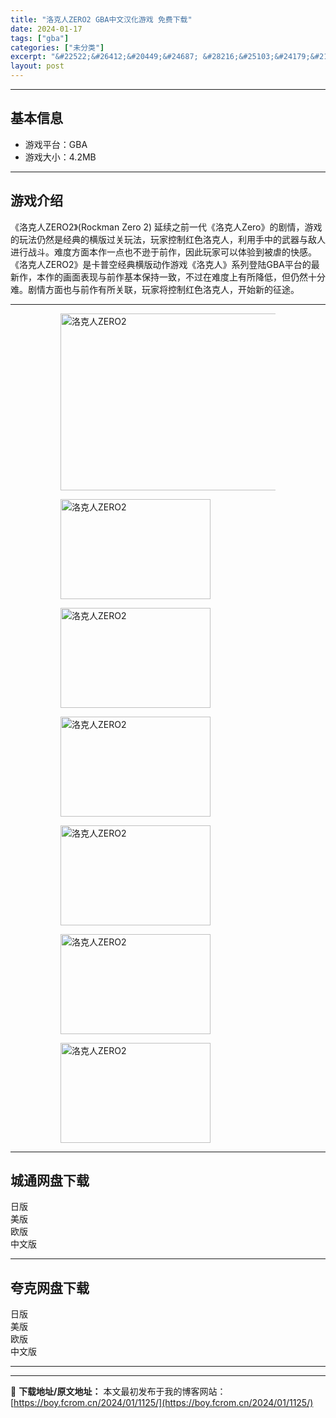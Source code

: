 ```yaml
---
title: "洛克人ZERO2 GBA中文汉化游戏 免费下载"
date: 2024-01-17
tags: ["gba"]
categories: ["未分类"]
excerpt: "&#22522;&#26412;&#20449;&#24687; &#28216;&#25103;&#24179;&#21488;&#65306;GBA&#28216;&#25103;&#22823;&#23567;&#65306;4.2MB&#28216;&#25103;&#20171;&amp;#324&hellip;"
layout: post
---
```


 <hr><h2>&#22522;&#26412;&#20449;&#24687;</h2> <ul><li>&#28216;&#25103;&#24179;&#21488;&#65306;GBA</li><li>&#28216;&#25103;&#22823;&#23567;&#65306;4.2MB</li></ul><hr><h2>&#28216;&#25103;&#20171;&#32461;</h2> &#12298;&#27931;&#20811;&#20154;ZERO2&#12299;(Rockman Zero 2) &#24310;&#32493;&#20043;&#21069;&#19968;&#20195;&#12298;&#27931;&#20811;&#20154;Zero&#12299;&#30340;&#21095;&#24773;&#65292;&#28216;&#25103;&#30340;&#29609;&#27861;&#20173;&#28982;&#26159;&#32463;&#20856;&#30340;&#27178;&#29256;&#36807;&#20851;&#29609;&#27861;&#65292;&#29609;&#23478;&#25511;&#21046;&#32418;&#33394;&#27931;&#20811;&#20154;&#65292;&#21033;&#29992;&#25163;&#20013;&#30340;&#27494;&#22120;&#19982;&#25932;&#20154;&#36827;&#34892;&#25112;&#26007;&#12290;&#38590;&#24230;&#26041;&#38754;&#26412;&#20316;&#19968;&#28857;&#20063;&#19981;&#36874;&#20110;&#21069;&#20316;&#65292;&#22240;&#27492;&#29609;&#23478;&#21487;&#20197;&#20307;&#39564;&#21040;&#34987;&#34384;&#30340;&#24555;&#24863;&#12290;  &#12298;&#27931;&#20811;&#20154;ZERO2&#12299;&#26159;&#21345;&#26222;&#31354;&#32463;&#20856;&#27178;&#29256;&#21160;&#20316;&#28216;&#25103;&#12298;&#27931;&#20811;&#20154;&#12299;&#31995;&#21015;&#30331;&#38470;GBA&#24179;&#21488;&#30340;&#26368;&#26032;&#20316;&#65292;&#26412;&#20316;&#30340;&#30011;&#38754;&#34920;&#29616;&#19982;&#21069;&#20316;&#22522;&#26412;&#20445;&#25345;&#19968;&#33268;&#65292;&#19981;&#36807;&#22312;&#38590;&#24230;&#19978;&#26377;&#25152;&#38477;&#20302;&#65292;&#20294;&#20173;&#28982;&#21313;&#20998;&#38590;&#12290;&#21095;&#24773;&#26041;&#38754;&#20063;&#19982;&#21069;&#20316;&#26377;&#25152;&#20851;&#32852;&#65292;&#29609;&#23478;&#23558;&#25511;&#21046;&#32418;&#33394;&#27931;&#20811;&#20154;&#65292;&#24320;&#22987;&#26032;&#30340;&#24449;&#36884;&#12290; <hr><figure><figure><img loading="lazy" decoding="async" width="450" height="283" data-id="15907" src="https://boy.fcrom.cn/wp-content/uploads/2024/01/20240116_65a6362fd7930.jpg" title="&#27931;&#20811;&#20154;ZERO2-&#23553;&#38754;" alt="洛克人ZERO2"></figure><figure><img loading="lazy" decoding="async" width="240" height="160" data-id="15767" src="https://boy.fcrom.cn/wp-content/uploads/2024/01/20240116_65a6363009387.png" title="&#27931;&#20811;&#20154;ZERO2-1" alt="洛克人ZERO2"></figure><figure><img loading="lazy" decoding="async" width="240" height="160" data-id="15769" src="https://boy.fcrom.cn/wp-content/uploads/2024/01/20240116_65a63630288f6.png" title="&#27931;&#20811;&#20154;ZERO2-2" alt="洛克人ZERO2"></figure><figure><img loading="lazy" decoding="async" width="240" height="160" data-id="15770" src="https://boy.fcrom.cn/wp-content/uploads/2024/01/20240116_65a636304d560.png" title="&#27931;&#20811;&#20154;ZERO2-3" alt="洛克人ZERO2"></figure><figure><img loading="lazy" decoding="async" width="240" height="160" data-id="15766" src="https://boy.fcrom.cn/wp-content/uploads/2024/01/20240116_65a636306b412.png" title="&#27931;&#20811;&#20154;ZERO2" alt="洛克人ZERO2"></figure><figure><img loading="lazy" decoding="async" width="240" height="160" data-id="15768" src="https://boy.fcrom.cn/wp-content/uploads/2024/01/20240116_65a636308fd4e.png" title="&#27931;&#20811;&#20154;ZERO2" alt="洛克人ZERO2"></figure><figure><img loading="lazy" decoding="async" width="240" height="160" data-id="15771" src="https://boy.fcrom.cn/wp-content/uploads/2024/01/20240116_65a63630af91c.png" title="&#27931;&#20811;&#20154;ZERO2" alt="洛克人ZERO2"></figure></figure><div><div> <hr><h2>&#22478;&#36890;&#32593;&#30424;&#19979;&#36733;</h2> <div> <div>&#26085;&#29256;</div> <div>&#32654;&#29256;</div> <div>&#27431;&#29256;</div> <div>&#20013;&#25991;&#29256;</div> </div> </div></div> <hr><h2>&#22840;&#20811;&#32593;&#30424;&#19979;&#36733;</h2> <div> <div>&#26085;&#29256;</div> <div>&#32654;&#29256;</div> <div>&#27431;&#29256;</div> <div>&#20013;&#25991;&#29256;</div> </div> <hr>

---
📖 **下载地址/原文地址：** 本文最初发布于我的博客网站：[https://boy.fcrom.cn/2024/01/1125/](https://boy.fcrom.cn/2024/01/1125/)
